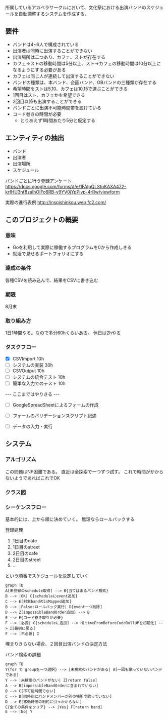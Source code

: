所属しているアカペラサークルにおいて、文化祭における出演バンドのスケジュールを自動調整するシステムを作成する。

## 要件
- バンドは4~6人で構成されている
- 出演者は同時に出演することができない
- 出演場所は二つあり、カフェ、ストが存在する
- カフェ→ストの移動時間は5分以上、スト→カフェの移動時間は10分以上になるようにする必要がある
- カフェは同じ人が連続して出演することができない
- バンドの種類は、本バンド、企画バンド、OBバンドの三種類が存在する
- 希望時間をストは5,10、カフェは10,15で選ぶことができる
- 1回目はスト、カフェかを希望できる
- 2回目以降も出演することができる
- バンドごとに出演不可能時間帯を設けている
- コード巻きの時間が必要
  - とりあえず1時間あたり5分と仮定する

## エンティティの抽出
- バンド
- 出演者
- 出演場所
- スケジュール

バンドごとに行う登録アンケート
https://docs.google.com/forms/d/e/1FAIpQLSfnKAXA472-krfHU3hf8zalhOIFo6RB-y9YV0jYpPivp-4rRw/viewform

実際の進行表例
http://inspishinkou.web.fc2.com/


## このプロジェクトの概要

### 意味
- Goを利用して実際に稼働するプログラムを0から作成しきる
- 就活で見せるポートフォリオにする

### 達成の条件
各種CSVを読み込んで、結果をCSVに書き込む

### 期限
8月末

### 取り組み方
1日1時間やる。なので多分60hくらいある。
休日は2hやる

### タスクフロー
- [x] CSVImport 10h
- [ ] システムの実装 30h
- [ ] CSVOutput 10h
- [ ] システムの統合テスト 10h
- [ ] 簡単な入力でのテスト 10h

--- ここまではやりきる ---

- [ ] GoogleSpreadSheetによるフォームの作成
- [ ] フォームのバリデーションスクリプト記述
- [ ] データの入力・実行


## システム


### アルゴリズム

この問題はNP困難である。
直近は全探索で一つずつ試す。
これで時間がかからないようであればこれでOK

### クラス図

<!-- ```mermaid
classDiagram
    Band : ID
    Band : Name
    Band : DesireLocationID
    Band : BandType
    Band : IsMultiPlay
    Member : ID
    Location: ID
    Schedule: ID
``` -->

### シーケンスフロー

基本的には、上から順に決めていく。
無理ならロールバックする

登録処理

1. 1日目のcafe
2. 1日目のstreet
3. 2日目のcafe
4. 2日目のstreet
5. ...

という順番でスケジュールを決定していく

```mermaid
graph TD
A[未登録のschedule取得] --> B{当てはまるバンド検索}
B --> |OK| C[scheduleにevent追加]
C --> E[対象bandのisMapped追加]
B --> |False:ロールバック実行| D[event一つ削除]
D --> Z[impossibleBandOrder追加] --> B
E --> F{コード巻き取りが必要}
F --> |必要| G[scheduleに追加] --> H[timeFromBeforeCodeRollUPを初期化] --> I[最初に戻る]
F --> |不必要| I
```

埋まりきらない場合、２回目出演バンドの決定方法

バンド検索の詳細

```mermaid
graph TD
Y{for で groupを一つ選択} --> |未検索のバンドがある| A[一回も歌っていないバンドである]
Y --> |未検索のバンドがない| Z[return false]
A --> B[impossibleBandOrderに含まれていない]
B --> C[不可能時間でない]
C --> D[同時刻にバンドメンバーが別の場所で歌っていない]
D --> E[移動時間の制約に引っかからない]
E{全ての条件をクリア} --> |Yes| F[return band]
E --> |No| Y
```